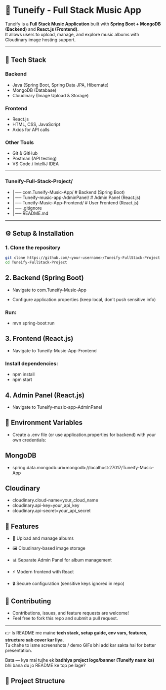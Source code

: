 # 🎵 Tuneify - Full Stack Music App

Tuneify is a **Full Stack Music Application** built with **Spring Boot + MongoDB (Backend)** and **React.js (Frontend)**.  
It allows users to upload, manage, and explore music albums with Cloudinary image hosting support.

---

## 🚀 Tech Stack

### Backend
- Java (Spring Boot, Spring Data JPA, Hibernate)
- MongoDB (Database)
- Cloudinary (Image Upload & Storage)

### Frontend
- React.js
- HTML, CSS, JavaScript
- Axios for API calls

### Other Tools
- Git & GitHub
- Postman (API testing)
- VS Code / IntelliJ IDEA

---
### Tuneify-Full-Stack-Project/
- │── com.Tuneify-Music-App/ # Backend (Spring Boot)
- │── Tuneify-music-app-AdminPanel/ # Admin Panel (React.js)
- │── Tuneify-Music-App-Frontend/ # User Frontend (React.js)
- │── .gitignore
- │── README.md


---

## ⚙️ Setup & Installation

### 1. Clone the repository
```bash
git clone https://github.com/<your-username>/Tuneify-FullStack-Project.git
cd Tuneify-FullStack-Project
```

## 2. Backend (Spring Boot)

- Navigate to com.Tuneify-Music-App

- Configure application.properties (keep local, don’t push sensitive info)

### Run:

- mvn spring-boot:run

## 3. Frontend (React.js)

- Navigate to Tuneify-Music-App-Frontend

### Install dependencies:

- npm install
- npm start

## 4. Admin Panel (React.js)

- Navigate to Tuneify-music-app-AdminPanel


## 🔑 Environment Variables

- Create a .env file (or use application.properties for backend) with your own credentials:

## MongoDB
- spring.data.mongodb.uri=mongodb://localhost:27017/Tuneify-Music-App

## Cloudinary
- cloudinary.cloud-name=your_cloud_name
- cloudinary.api-key=your_api_key
- cloudinary.api-secret=your_api_secret

## 📸 Features

- 🎵 Upload and manage albums

- 🖼️ Cloudinary-based image storage

- 📊 Separate Admin Panel for album management

- ⚡ Modern frontend with React

- 🔒 Secure configuration (sensitive keys ignored in repo)

## 🤝 Contributing
- Contributions, issues, and feature requests are welcome!
- Feel free to fork this repo and submit a pull request.

  
---

👉 Is README me maine **tech stack, setup guide, env vars, features, structure sab cover kar liya**.  
Tu chahe to isme screenshots / demo GIFs bhi add kar sakta hai for better presentation.  

Bata — kya mai tujhe ek **badhiya project logo/banner (Tuneify naam ka)** bhi bana du jo README ke top pe lage?

## 📂 Project Structure

